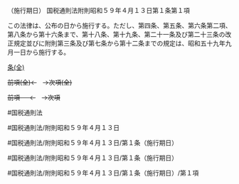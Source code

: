 （施行期日）
国税通則法附則昭和５９年４月１３日第１条第１項

この法律は、公布の日から施行する。ただし、第四条、第五条、第六条第二項、第八条から第十六条まで、第十八条、第十九条、第二十一条及び第二十三条の改正規定並びに附則第三条及び第七条から第十二条までの規定は、昭和五十九年九月一日から施行する。

[条(全)](国税通則法＿＿＿＿附則昭和５９年４月１３日第１条_.md)

~~前項(全)←~~　~~→次項(全)~~

~~前項 　 ←~~　~~→次項~~



#国税通則法

#国税通則法/附則昭和５９年４月１３日

#国税通則法/附則昭和５９年４月１３日/第１条（施行期日）

#国税通則法/附則昭和５９年４月１３日/第１条（施行期日）

#国税通則法/附則昭和５９年４月１３日/第１条（施行期日）/第１項

